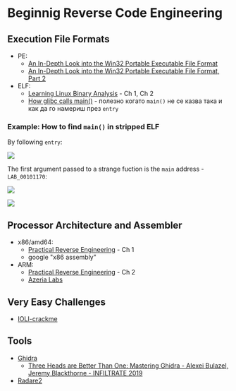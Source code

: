 # Beginnig Reverse Code Engineering

## Execution File Formats

- PE:
    - [An In-Depth Look into the Win32 Portable Executable File Format](https://docs.microsoft.com/en-us/archive/msdn-magazine/2002/february/inside-windows-win32-portable-executable-file-format-in-detail)
    - [An In-Depth Look into the Win32 Portable Executable File Format, Part 2](https://docs.microsoft.com/en-us/archive/msdn-magazine/2002/march/inside-windows-an-in-depth-look-into-the-win32-portable-executable-file-format-part-2%20)
- ELF:
    - [Learning Linux Binary Analysis](https://www.amazon.com/Learning-Binary-Analysis-elfmaster-ONeill/dp/1782167102/) - Ch 1, Ch 2
    - [How glibc calls main()](https://hammertux.github.io/libc-start) - полезно когато `main()` не се казва така и как да го намериш през `entry`

### Example: How to find `main()` in stripped ELF

By following `entry`:

![](https://imgur.com/gSaHWz7.png)

The first argument passed to a strange fuction is the `main` address - `LAB_00101170`:

![](https://imgur.com/x07Bfwu.png)

![](https://imgur.com/FT22Y7t.png)


## Processor Architecture and Assembler

- x86/amd64:
    - [Practical Reverse Engineering](https://www.amazon.com/Practical-Reverse-Engineering-Reversing-Obfuscation/dp/1118787315/) - Ch 1
    - google "x86 assembly"
- ARM:
    - [Practical Reverse Engineering](https://www.amazon.com/Practical-Reverse-Engineering-Reversing-Obfuscation/dp/1118787315/) - Ch 2
    - [Azeria Labs](https://azeria-labs.com/)

## Very Easy Challenges

- [IOLI-crackme](https://github.com/Maijin/radare2-workshop-2015/tree/master/IOLI-crackme)

## Tools

- [Ghidra](https://ghidra-sre.org/)
    - [Three Heads are Better Than One: Mastering Ghidra - Alexei Bulazel, Jeremy Blackthorne - INFILTRATE 2019](https://vimeo.com/335158460)
- [Radare2](https://rada.re/n/radare2.html)